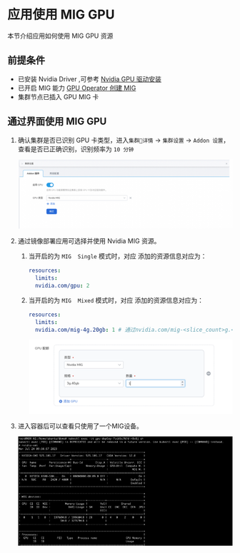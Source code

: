 # 应用使用 MIG GPU

本节介绍应用如何使用 MIG GPU 资源

## 前提条件

- 已安装 Nvidia Driver ,可参考 [Nvidia GPU 驱动安装](driver.md)
- 已开启 MIG 能力 [GPU Operator 创建 MIG](create_mig.md)
- 集群节点已插入 GPU MIG 卡

## 通过界面使用 MIG GPU

1. 确认集群是否已识别 GPU 卡类型，进入`集群详情` -> `集群设置` -> `Addon 设置`，查看是否已正确识别，识别频率为 `10 分钟`

    ![gpu](../../images/gpu_mig01.jpg)

2. 通过镜像部署应用可选择并使用 Nvidia MIG 资源。

    1. 当开启的为 `MIG  Single` 模式时，对应 添加的资源信息对应为：

        ```yaml
        resources:
          limits:
          nvidia.com/gpu: 2
        ```

   2. 当开启的为 `MIG  Mixed` 模式时，对应 添加的资源信息对应为：

        ```yaml
        resources:
          limits:
          nvidia.com/mig-4g.20gb: 1 # 通过nvidia.com/mig-<slice_count>g.<memory_size>gb 的资源类型公开各个 MIG 设备
        ```

        ![mig02](../../images/gpu_mig02.png)

3. 进入容器后可以查看只使用了一个MIG设备。

    ![mig03](../../images/gpu_mig03.png)
